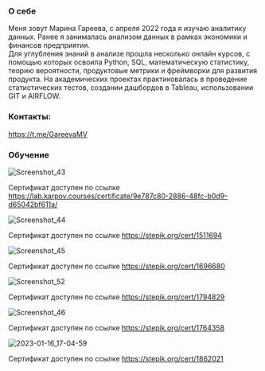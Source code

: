 ### О себе
Меня зовут Марина Гареева, с апреля 2022 года я изучаю аналитику данных. Ранее я занималась анализом данных в рамках экономики и финансов предприятия.  
Для углубления знаний в анализе прошла несколько онлайн курсов, с помощью которых освоила Python, SQL, математическую статистику, теорию вероятности, продуктовые метрики и фреймворки для развития продукта.
На академических проектах практиковалась в проведение статистических тестов, создании дашбордов в Tableau, использовании GIT и AIRFLOW.

### Контакты:
https://t.me/GareevaMV

### Обучение

![Screenshot_43](https://user-images.githubusercontent.com/104904113/202023317-31c193cc-7770-40fe-ac34-673237befc0e.jpg)

Сертификат доступен по ссылке https://lab.karpov.courses/certificate/9e787c80-2886-48fc-b0d9-d65042bf611a/

![Screenshot_44](https://user-images.githubusercontent.com/104904113/202023590-7bccf2b4-060c-414d-82a4-76eac5c9511b.jpg)

Сертификат доступен по ссылке https://stepik.org/cert/1511694

![Screenshot_45](https://user-images.githubusercontent.com/104904113/202023882-80c11d2c-5c22-4749-8a24-a7e331349a4f.jpg)

Сертификат доступен по ссылке https://stepik.org/cert/1696680

![Screenshot_52](https://user-images.githubusercontent.com/104904113/204288315-ac2c9370-3188-4726-9f15-a560057f6a23.jpg)

Сертификат доступен по ссылке https://stepik.org/cert/1794829

![Screenshot_46](https://user-images.githubusercontent.com/104904113/202024064-e1a8a865-fb24-4ac2-b1e2-bc4aa33c8795.jpg)

Сертификат доступен по ссылке https://stepik.org/cert/1764358

![2023-01-16_17-04-59](https://user-images.githubusercontent.com/104904113/212702500-b9e1b787-86a4-43f5-bcb1-00eaf4cf7b9d.png)

Сертификат доступен по ссылке https://stepik.org/cert/1862021


